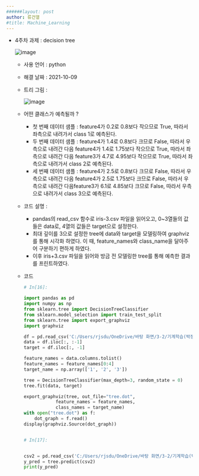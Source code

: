 ```yaml
---
######layout: post
author: 류건열
#title: Machine_Learning
---
```



- 4주차 과제 : decision tree

    ![image](https://user-images.githubusercontent.com/34560965/136653762-6f27003b-3c22-41c3-8ad2-7b176d34e5bb.png)

    - 사용 언어 : python
    - 해결 날짜 : 2021-10-09

    - 트리 그림 : 

        ![image](https://user-images.githubusercontent.com/34560965/136653745-7e241dd2-c16d-4186-b903-f275c11b523b.png)

    - 어떤 클래스가 예측될까 ? 

        - 첫 번째 데이터 샘플 : feature4가 0.2로 0.8보다 작으므로 True, 따라서 좌측으로 내려가서 class 1로 예측된다.
        - 두 번째 데이터 샘플 : feature4가 1.4로 0.8보다 크므로 False, 따라서 우측으로 내려간 다음 feature4가 1.4로 1.75보다 작으므로 True, 따라서 좌측으로 내려간 다음 feature3가 4.7로 4.95보다 작으므로 True, 따라서 좌측으로 내려가서 class 2로 예측된다.
        - 세 번째 데이터 샘플 : feature4가 2.5로 0.8보다 크므로 False, 따라서 우측으로 내려간 다음 feature4가 2.5로 1.75보다 크므로 False, 따라서 우측으로 내려간 다음feature3가 6.1로 4.85보다 크므로 False, 따라서 우측으로 내려가서 class 3으로 예측된다.


    - 코드 설명 : 
         
        - pandas의 read_csv 함수로 iris-3.csv 파일을 읽어오고, 0~3열들의 값들은 data로, 4열의 값들은 target으로 설정한다.
        - 최대 깊이를 3으로 설정한 tree에 data와 target을 모델링하여 graphviz를 통해 시각화 하였다. 이 때, feature_names와 class_name을 달아주어 구분하기 편하게 하였다.
        - 이후 iris+3.csv 파일을 읽어와 방금 전 모델링한 tree를 통해 예측한 결과를 프린트하였다.




    - 코드	

        ```python
        # In[16]:

        import pandas as pd
        import numpy as np
        from sklearn.tree import DecisionTreeClassifier
        from sklearn.model_selection import train_test_split
        from sklearn.tree import export_graphviz
        import graphviz

        df = pd.read_csv('C:/Users/rjsdu/OneDrive/바탕 화면/3-2/기계학습(박정희 교수님)/과제/4주차/iris-3.csv')
        data = df.iloc[:, :-1]
        target = df.iloc[:, -1]

        feature_names = data.columns.tolist()
        feature_names = feature_names[0:4]
        target_name = np.array(['1', '2', '3'])

        tree = DecisionTreeClassifier(max_depth=3, random_state = 0)
        tree.fit(data, target)

        export_graphviz(tree, out_file="tree.dot",
                    feature_names = feature_names,
                    class_names = target_name)
        with open("tree.dot") as f:
            dot_graph = f.read()
        display(graphviz.Source(dot_graph))


        # In[17]:


        csv2 = pd.read_csv('C:/Users/rjsdu/OneDrive/바탕 화면/3-2/기계학습(박정희 교수님)/과제/4주차/iris+3.csv')
        y_pred = tree.predict(csv2)
        print(y_pred)
        ```
